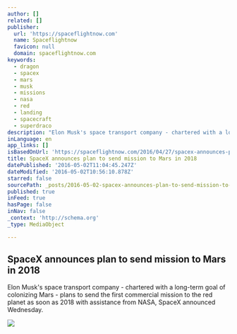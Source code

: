 ```yaml
---
author: []
related: []
publisher:
  url: 'https://spaceflightnow.com'
  name: Spaceflightnow
  favicon: null
  domain: spaceflightnow.com
keywords:
  - dragon
  - spacex
  - mars
  - musk
  - missions
  - nasa
  - red
  - landing
  - spacecraft
  - superdraco
description: "Elon Musk's space transport company - chartered with a long-term goal of colonizing Mars - plans to send the first commercial mission to the red planet as soon as 2018 with assistance from NASA, SpaceX announced Wednesday."
inLanguage: en
app_links: []
isBasedOnUrl: 'https://spaceflightnow.com/2016/04/27/spacex-announces-plan-to-send-mission-to-mars-in-2018/'
title: SpaceX announces plan to send mission to Mars in 2018
datePublished: '2016-05-02T11:04:45.247Z'
dateModified: '2016-05-02T10:56:10.878Z'
starred: false
sourcePath: _posts/2016-05-02-spacex-announces-plan-to-send-mission-to-mars-in-2018.md
published: true
inFeed: true
hasPage: false
inNav: false
_context: 'http://schema.org'
_type: MediaObject

---
```

<article style=""><h1>SpaceX announces plan to send mission to Mars in 2018</h1><p>Elon Musk's space transport company - chartered with a long-term goal of colonizing Mars - plans to send the first commercial mission to the red planet as soon as 2018 with assistance from NASA, SpaceX announced Wednesday.</p><img src="http://spaceflightnow.com/wp-content/uploads/2016/04/13096354_10157374125640131_4596613280549138563_n.jpg" /></article>